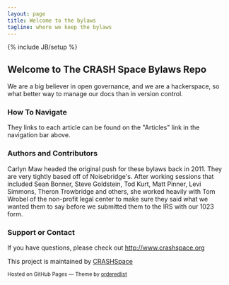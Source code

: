```yaml
---
layout: page
title: Welcome to the bylaws
tagline: where we keep the bylaws
---
```

{% include JB/setup %}

<H2>Welcome to The CRASH Space Bylaws Repo</H2>

<p>We are a big believer in open governance, and we are a hackerspace, so what better way to manage our docs than in version control. </p>

<h3>How To Navigate</h3>

<p>They links to each article can be found on the "Articles" link in the navigation bar above.</p>

<h3>Authors and Contributors</h3>

<p>Carlyn Maw headed the original push for these bylaws back in 2011. They are very tightly based off of Noisebridge's.  After working sessions that included  Sean Bonner,  Steve Goldstein, Tod Kurt, Matt Pinner, Levi Simmons, Theron Trowbridge and others, she worked heavily with Tom Wrobel of the non-profit legal center to make sure they said what we wanted them to say before we submitted them to the IRS with our 1023 form. </p>

<h3>Support or Contact</h3>

<p>If you have questions, please check out <a href="http://www.crashspace.org">http://www.crashspace.org</a></p>

<p>This project is maintained by <a href="https://github.com/CRASHSpace">CRASHSpace</a></p>
<p><small>Hosted on GitHub Pages &mdash; Theme by <a href="https://github.com/orderedlist">orderedlist</a></small></p>


